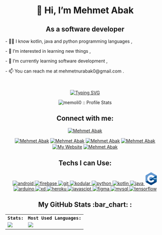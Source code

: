 <h1 align="center">👋 Hi, I’m Mehmet Abak</h1>
<h2 align="center">As a software developer</h2>

<p align="justify">
- 👨‍💻 I know kotlin, java and python programming languages ,
</p>
<p align="justify">
- 👀 I’m interested in learning new things ,               
</p>
<p align="justify">
- 🌱 I’m currently learning software development ,         
</p>
<p align="justify">
- 📫 You can reach me at mehmetnurabak0@gmail.com .        
</p>

<br />
<div align="center">
 
 [![Typing SVG](https://readme-typing-svg.demolab.com?font=Fira+Code&pause=1000&color=FFFFFF&width=435&lines=I'm+a+Android+Developer+;I'm+a+Frontend+Developer;I'm+a+Python+Developer;In+short,+I'm+a+software+developer)]() 
</div>

<p align="center">
<img src="https://komarev.com/ghpvc/?username=memoli0&color=blue" alt="memoli0 :: Profile Stats"></a>
</p>


<h2 align="center">Connect with me:</h2>

<p align="center">
<p align="center">
<a href="https://twitter.com/Mehmetn45363159" target="blank"><img src="https://img.shields.io/twitter/follow/Mehmetn45363159?logo=twitter&style=for-the-badge" alt="Mehmet Abak" /></a>
</p>

<p align="center">
<a href="https://medium.com/@mehmetnurAbak" target="blank"><img align="center" src="https://cdn.jsdelivr.net/npm/simple-icons@3.0.1/icons/medium.svg" alt="Mehmet Abak" height="30" width="40" /></a>
<a href="https://twitter.com/Mehmetn45363159" target="blank"><img align="center" src="https://cdn.jsdelivr.net/npm/simple-icons@3.0.1/icons/twitter.svg" alt="Mehmet Abak" height="30" width="40" /></a>
<a href="https://www.linkedin.com/in/mehmet-a-12a716226/" target="blank"><img align="center" src="https://cdn.jsdelivr.net/npm/simple-icons@3.0.1/icons/linkedin.svg" alt="Mehmet Abak" height="30" width="40" /></a>
<a href="https://leetcode.com/memoli0/" target="blank"><img align="center" src="https://cdn.jsdelivr.net/npm/simple-icons@3.0.1/icons/leetcode.svg" alt="Mehmet Abak" height="30" width="40" /></a>
<a href="https://arastir.super.site" target="blank"><img align="center" src="https://cdn.jsdelivr.net/npm/simple-icons@3.0.1/icons/sitepoint.svg" alt="My Website" height="30" width="40" /></a>
<a href="https://codepen.io/memoli0" target="blank"><img align="center" src="https://cdn.jsdelivr.net/npm/simple-icons@3.0.1/icons/codepen.svg" alt="Mehmet Abak" height="30" width="40" /></a>
</p>
<!---
<a href="https://www.linkedin.com/in/myUserName/" target="_blank"><img alt="LinkedIn" src="https://img.shields.io/badge/LinkedIn-@myUserName-blue?style=flat&logo=linkedin"></a>
-->

</p>

<h2 align="center">Techs I can Use:</h2>
<p align="center">
<a href="https://developer.android.com" target="_blank"> <img src="https://www.svgrepo.com/show/217740/android.svg" alt="android" width="40" height="40"/> </a>
<a href="https://firebase.google.com/" target="_blank"><img src="https://www.vectorlogo.zone/logos/firebase/firebase-icon.svg" alt="firebase" width="40" height="40"/> </a>
<a href="https://git-scm.com/" target="_blank"> <img src="https://www.vectorlogo.zone/logos/git-scm/git-scm-icon.svg" alt="git" width="40" height="40"/> </a>
<a href="https://www.kodular.io/" target="_blank"> <img src="https://play-lh.googleusercontent.com/Y6-JGDLlQvQmeIK3L-vDRluNeWOTBJQTUsDGXckBEYcFcpJjZ-WB5oErtnhJbgnJFbNM" alt="kodular" width="40" height="40"/> </a>
<a href="https://www.python.org/" target="_blank"> <img src="https://www.vectorlogo.zone/logos/python/python-icon.svg" alt="python" width="40" height="40"/> </a>
<a href="https://kotlinlang.org/" target="_blank"> <img src="https://www.vectorlogo.zone/logos/kotlin/kotlin-icon.svg" alt="kotlin" width="40" height="40"/> </a> 
<a href="https://www.java.com/" target="_blank"> <img src="https://www.vectorlogo.zone/logos/java/java-icon.svg" alt="java" width="40" height="40"/> </a>
<a href="https://en.wikipedia.org/wiki/C%2B%2B" target="_blank"> <img src="https://raw.githubusercontent.com/devicons/devicon/master/icons/cplusplus/cplusplus-original.svg" alt="C++" width="40" height="40"/> </a>
<a href="https://www.arduino.cc/" target="_blank"> <img src="https://cdn.worldvectorlogo.com/logos/arduino-1.svg" alt="arduino" width="40" height="40"/> </a> 
<a href="https://www.adobe.com/products/xd.html" target="_blank" rel="noreferrer"> <img src="https://cdn.worldvectorlogo.com/logos/adobe-xd.svg" alt="xd" width="40" height="40"/> </a>
<a href="https://heroku.com" target="_blank"> <img src="https://www.vectorlogo.zone/logos/heroku/heroku-icon.svg" alt="heroku" width="40" height="40"/> </a>
<a href="https://www.javascript.com" target="_blank"> <img src="https://upload.wikimedia.org/wikipedia/commons/thumb/9/99/Unofficial_JavaScript_logo_2.svg/2048px-Unofficial_JavaScript_logo_2.svg.png" alt="javascipt" width="40" height="40"/> </a>
<a href="https://www.figma.com/" target="_blank"> <img src="https://upload.wikimedia.org/wikipedia/commons/3/33/Figma-logo.svg" alt="figma" width="40" height="40"/> </a>
<a href="https://www.mysql.com/" target="_blank"> <img src="https://cdn.onlinewebfonts.com/svg/img_201142.png" alt="mysql" width="40" height="40"/> </a>
<a href="https://www.tensorflow.org/" target="_blank"> <img src="https://upload.wikimedia.org/wikipedia/commons/thumb/2/2d/Tensorflow_logo.svg/957px-Tensorflow_logo.svg.png" alt="tensorflow" width="40" height="40"/> </a>
</p>



<h2 align="center">My GitHub Stats :bar_chart: :</h2>
<table align="center">
    <tr>
        <td colspan="2">
        <strong><samp>Stats:</samp></strong>
        </td>
        <td colspan="2">
        <strong><samp>Most Used Languages:</samp></strong>
        </td>
    </tr>
    <tr>
        <td colspan="2" rowspan="2">
        <a href="https://github-readme-stats.vercel.app/api?username=memoli0&show_icons=true&theme=tokyonight">
        <img src="https://github-readme-stats.vercel.app/api?username=memoli0&show_icons=true&theme=tokyonight">
        </a>
        </td>
        <td colspan="4" rowspan="3">
        <a href="https://github-readme-stats.vercel.app/api/top-langs/?username=memoli0&layout=compact&theme=tokyonight">
        <img src="https://github-readme-stats.vercel.app/api/top-langs/?username=memoli0&layout=compact&theme=tokyonight">
        </a>
        </td>
    </tr>
</table>



<!---
memoli0/memoli0 is a ✨ special ✨ repository because its `README.md` (this file) appears on your GitHub profile.
You can click the Preview link to take a look at your changes.
--->
